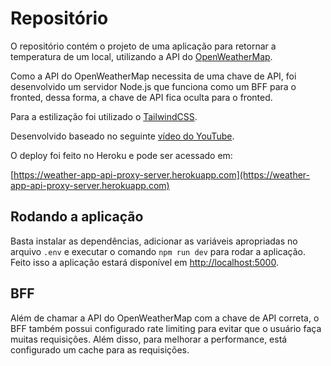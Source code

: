 # Repositório

O repositório contém o projeto de uma aplicação para retornar a temperatura de um local, utilizando a API do [OpenWeatherMap](https://openweathermap.org/api).

Como a API do OpenWeatherMap necessita de uma chave de API, foi desenvolvido um servidor Node.js que funciona como um BFF para o fronted, dessa forma, a chave de API fica oculta para o fronted.

Para a estilização foi utilizado o [TailwindCSS](https://tailwindcss.com/docs/installation).

Desenvolvido baseado no seguinte [vídeo do YouTube](https://www.youtube.com/watch?v=ZGymN8aFsv4).

O deploy foi feito no Heroku e pode ser acessado em:

[https://weather-app-api-proxy-server.herokuapp.com](https://weather-app-api-proxy-server.herokuapp.com)

## Rodando a aplicação

Basta instalar as dependências, adicionar as variáveis apropriadas no arquivo `.env` e executar o comando `npm run dev` para rodar a aplicação. Feito isso a aplicação estará disponível em [http://localhost:5000](http://localhost:5000).

## BFF

Além de chamar a API do OpenWeatherMap com a chave de API correta, o BFF também possui configurado rate limiting para evitar que o usuário faça muitas requisições. Além disso, para melhorar a performance, está configurado um cache para as requisições.
